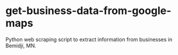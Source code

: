# get-business-data-from-google-maps
 Python web scraping script to extract information from businesses in Bemidji, MN.
